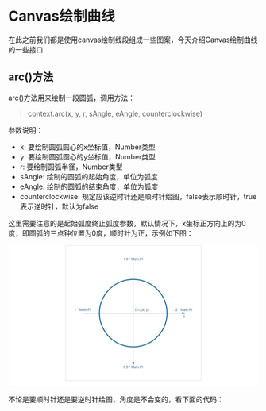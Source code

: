 # Canvas绘制曲线
在此之前我们都是使用canvas绘制线段组成一些图案，今天介绍Canvas绘制曲线的一些接口

## arc()方法
arc()方法用来绘制一段圆弧，调用方法：
> context.arc(x, y, r, sAngle, eAngle, counterclockwise)

参数说明：

* x: 要绘制圆弧圆心的x坐标值，Number类型
* y: 要绘制圆弧圆心的y坐标值，Number类型
* r: 要绘制圆弧半径，Number类型
* sAngle: 绘制的圆弧的起始角度，单位为弧度
* eAngle: 绘制的圆弧的结束角度，单位为弧度
* counterclockwise: 规定应该逆时针还是顺时针绘图，false表示顺时针，true表示逆时针，默认为false

这里需要注意的是起始弧度终止弧度参数，默认情况下，x坐标正方向上的为0度，即圆弧的三点钟位置为0度，顺时针为正，示例如下图：

![](./images/00028.png)

不论是要顺时针还是要逆时针绘图，角度是不会变的，看下面的代码：
